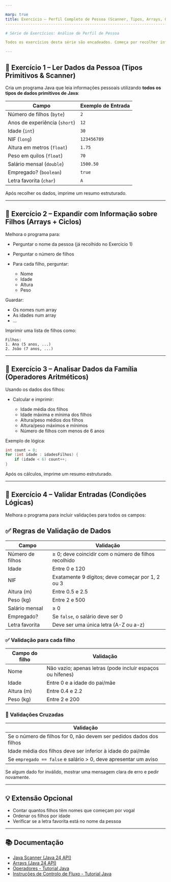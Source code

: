 ```yaml
---

marp: true
title: Exercício – Perfil Completo de Pessoa (Scanner, Tipos, Arrays, Operadores)
---------------------------------------------------------------------------------

# Série de Exercícios: Análise de Perfil de Pessoa

Todos os exercícios desta série são encadeados. Começa por recolher informação básica sobre uma pessoa e vai progressivamente melhorando o programa para processar e validar os dados do utilizador, usando arrays, operadores e condições lógicas.

---
```


## 🧪 Exercício 1 – Ler Dados da Pessoa (Tipos Primitivos & Scanner)

Cria um programa Java que leia informações pessoais utilizando **todos os tipos de dados primitivos de Java**:

| Campo                         | Exemplo de Entrada |
| ----------------------------- | ------------------ |
| Número de filhos (`byte`)     | `2`                |
| Anos de experiência (`short`) | `12`               |
| Idade (`int`)                 | `30`               |
| NIF (`long`)                  | `123456789`        |
| Altura em metros (`float`)    | `1.75`             |
| Peso em quilos (`float`)      | `70`               |
| Salário mensal (`double`)     | `1500.50`          |
| Empregado? (`boolean`)        | `true`             |
| Letra favorita (`char`)       | `A`                |

Após recolher os dados, imprime um resumo estruturado.

---

## 🧩 Exercício 2 – Expandir com Informação sobre Filhos (Arrays + Ciclos)

Melhora o programa para:

* Perguntar o nome da pessoa (já recolhido no Exercício 1)
* Perguntar o número de filhos
* Para cada filho, perguntar:

    * Nome
    * Idade
    * Altura
    * Peso

Guardar:

* Os nomes num array
* As idades num array
* ...

Imprimir uma lista de filhos como:

```
Filhos:
1. Ana (5 anos, ...)
2. João (7 anos, ...)
```

---

## 🧮 Exercício 3 – Analisar Dados da Família (Operadores Aritméticos)

Usando os dados dos filhos:

* Calcular e imprimir:

    * Idade média dos filhos
    * Idade máxima e mínima dos filhos
    * Altura/peso médios dos filhos
    * Altura/peso máximos e mínimos
    * Número de filhos com menos de 6 anos

Exemplo de lógica:

```java
int count = 0;
for (int idade : idadesFilhos) {
    if (idade < 6) count++;
}
```

Após os cálculos, imprime um resumo estruturado.

---

## 🔐 Exercício 4 – Validar Entradas (Condições Lógicas)

Melhora o programa para incluir validações para todos os campos:

## ✅ Regras de Validação de Dados

| Campo            | Validação                                            |
| ---------------- | ---------------------------------------------------- |
| Número de filhos | ≥ 0; deve coincidir com o número de filhos recolhido |
| Idade            | Entre 0 e 120                                        |
| NIF              | Exatamente 9 dígitos; deve começar por 1, 2 ou 3     |
| Altura (m)       | Entre 0.5 e 2.5                                      |
| Peso (kg)        | Entre 2 e 500                                        |
| Salário mensal   | ≥ 0                                                  |
| Empregado?       | Se `false`, o salário deve ser 0                     |
| Letra favorita   | Deve ser uma única letra (A-Z ou a-z)                |

### ✅ Validação para cada filho

| Campo do filho | Validação                                                  |
| -------------- | ---------------------------------------------------------- |
| Nome           | Não vazio; apenas letras (pode incluir espaços ou hífenes) |
| Idade          | Entre 0 e a idade do pai/mãe                               |
| Altura (m)     | Entre 0.4 e 2.2                                            |
| Peso (kg)      | Entre 2 e 200                                              |

### 🔁 Validações Cruzadas

| Validação                                                           |
| ------------------------------------------------------------------- |
| Se o número de filhos for 0, não devem ser pedidos dados dos filhos |
| Idade média dos filhos deve ser inferior à idade do pai/mãe         |
| Se `empregado == false` e salário > 0, deve apresentar um aviso     |

Se algum dado for inválido, mostrar uma mensagem clara de erro e pedir novamente.

---

## 💡 Extensão Opcional

* Contar quantos filhos têm nomes que começam por vogal
* Ordenar os filhos por idade
* Verificar se a letra favorita está no nome da pessoa

---

## 📚 Documentação

* [Java Scanner (Java 24 API)](https://docs.oracle.com/en/java/javase/24/docs/api/java.base/java/util/Scanner.html)
* [Arrays (Java 24 API)](https://docs.oracle.com/en/java/javase/24/docs/api/java.base/java/util/Arrays.html)
* [Operadores - Tutorial Java](https://docs.oracle.com/javase/tutorial/java/nutsandbolts/operators.html)
* [Instruções de Controlo de Fluxo - Tutorial Java](https://docs.oracle.com/javase/tutorial/java/nutsandbolts/flow.html)
